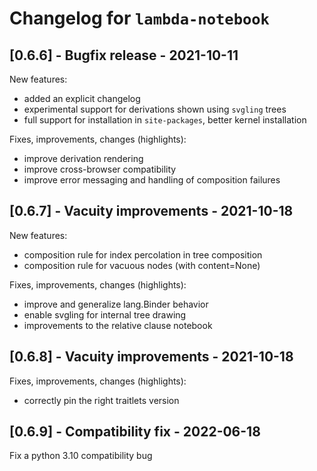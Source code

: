 # Changelog for `lambda-notebook`

## [0.6.6] - Bugfix release - 2021-10-11

New features:
 - added an explicit changelog
 - experimental support for derivations shown using `svgling` trees
 - full support for installation in `site-packages`, better kernel installation

Fixes, improvements, changes (highlights):
 - improve derivation rendering
 - improve cross-browser compatibility
 - improve error messaging and handling of composition failures

## [0.6.7] - Vacuity improvements - 2021-10-18

New features:
 - composition rule for index percolation in tree composition
 - composition rule for vacuous nodes (with content=None)

Fixes, improvements, changes (highlights):
 - improve and generalize lang.Binder behavior
 - enable svgling for internal tree drawing
 - improvements to the relative clause notebook

## [0.6.8] - Vacuity improvements - 2021-10-18

Fixes, improvements, changes (highlights):
 - correctly pin the right traitlets version

## [0.6.9] - Compatibility fix - 2022-06-18

Fix a python 3.10 compatibility bug
